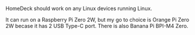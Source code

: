HomeDeck should work on any Linux devices running Linux.  

It can run on a Raspberry Pi Zero 2W, but my go to choice is Orange Pi Zero 2W becase it has 2 USB Type-C port. There is also Banana Pi BPI-M4 Zero.
